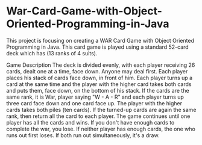 # War-Card-Game-with-Object-Oriented-Programming-in-Java
This project is focusing on creating a WAR Card Game with Object Oriented Programming in Java. This card game is played using a standard 52-card deck which has (13 ranks of 4 suits). 

<h>Game Description</h>
The deck is divided evenly, with each player receiving 26 cards, dealt one at a time, face down. Anyone may deal first. Each player places his stack of cards face down, in front of him. Each player turns up a card at the same time and the player with the higher card takes both cards and puts them, face down, on the bottom of his stack. If the cards are the same rank, it is War, player saying "W - A - R" and each player turns up three card face down and one card face up. The player with the higher cards takes both piles (ten cards). If the turned-up cards are again the same rank, then return all the card to each player. The game continues until one player has all the cards and wins. If you don't have enough cards to complete the war, you lose. If neither player has enough cards, the one who runs out first loses. If both run out simultaneously, it's a draw.
